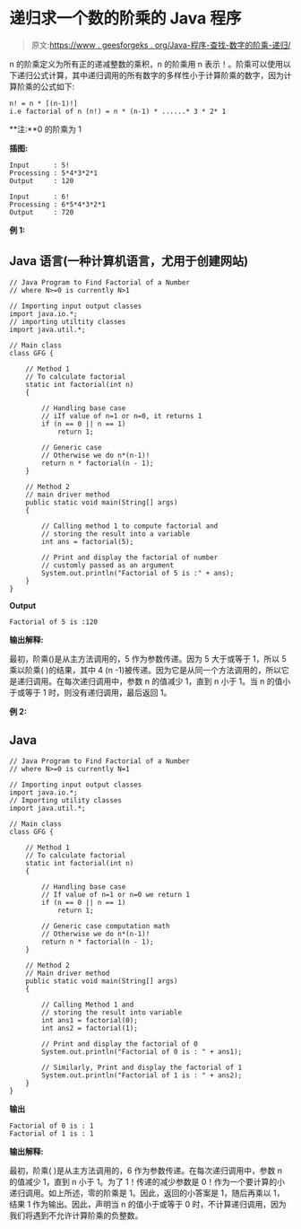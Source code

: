 # 递归求一个数的阶乘的 Java 程序

> 原文:[https://www . geesforgeks . org/Java-程序-查找-数字的阶乘-递归/](https://www.geeksforgeeks.org/java-program-to-find-factorial-of-a-number-recursively/)

n 的阶乘定义为所有正的递减整数的乘积，n 的阶乘用 n 表示！。阶乘可以使用以下递归公式计算，其中递归调用的所有数字的多样性小于计算阶乘的数字，因为计算阶乘的公式如下:

```
n! = n * [(n-1)!] 
i.e factorial of n (n!) = n * (n-1) * ......* 3 * 2* 1
```

**注:**0 的阶乘为 1

**插图:**

```
Input      : 5!
Processing : 5*4*3*2*1
Output     : 120  
```

```
Input      : 6!
Processing : 6*5*4*3*2*1
Output     : 720 
```

**例 1:**

## Java 语言(一种计算机语言，尤用于创建网站)

```
// Java Program to Find Factorial of a Number
// where N>=0 is currently N>1

// Importing input output classes
import java.io.*;
// importing utiltity classes
import java.util.*;

// Main class
class GFG {

    // Method 1
    // To calculate factorial
    static int factorial(int n)
    {

        // Handling base case
        // iIf value of n=1 or n=0, it returns 1
        if (n == 0 || n == 1)
            return 1;

        // Generic case
        // Otherwise we do n*(n-1)!
        return n * factorial(n - 1);
    }

    // Method 2
    // main driver method
    public static void main(String[] args)
    {

        // Calling method 1 to compute factorial and
        // storing the result into a variable
        int ans = factorial(5);

        // Print and display the factorial of number
        // customly passed as an argument
        System.out.println("Factorial of 5 is :" + ans);
    }
}
```

**Output**

```
Factorial of 5 is :120
```

**输出解释:**

最初，阶乘()是从主方法调用的，5 作为参数传递。因为 5 大于或等于 1，所以 5 乘以阶乘( )的结果，其中 4 (n -1)被传递。因为它是从同一个方法调用的，所以它是递归调用。在每次递归调用中，参数 n 的值减少 1，直到 n 小于 1。当 n 的值小于或等于 1 时，则没有递归调用，最后返回 1。

**例 2:**

## Java

```
// Java Program to Find Factorial of a Number
// where N>=0 is currently N=1

// Importing input output classes
import java.io.*;
// Importing utility classes
import java.util.*;

// Main class
class GFG {

    // Method 1
    // To calculate factorial
    static int factorial(int n)
    {

        // Handling base case
        // If value of n=1 or n=0 we return 1
        if (n == 0 || n == 1)
            return 1;

        // Generic case computation math
        // Otherwise we do n*(n-1)!
        return n * factorial(n - 1);
    }

    // Method 2
    // Main driver method
    public static void main(String[] args)
    {

        // Calling Method 1 and
        // storing the result into variable
        int ans1 = factorial(0);
        int ans2 = factorial(1);

        // Print and display the factorial of 0
        System.out.println("Factorial of 0 is : " + ans1);

        // Similarly, Print and display the factorial of 1
        System.out.println("Factorial of 1 is : " + ans2);
    }
}
```

**输出**

```
Factorial of 0 is : 1
Factorial of 1 is : 1
```

**输出解释:**

最初，阶乘( )是从主方法调用的，6 作为参数传递。在每次递归调用中，参数 n 的值减少 1，直到 n 小于 1。为了 1！传递的减少参数是 0！作为一个要计算的小递归调用。如上所述，零的阶乘是 1。因此，返回的小答案是 1，随后再乘以 1，结果 1 作为输出。因此，声明当 n 的值小于或等于 0 时，不计算递归调用，因为我们将遇到不允许计算阶乘的负整数。